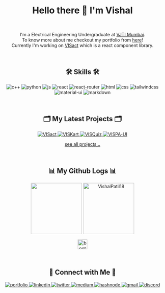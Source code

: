 <h1 align="center">Hello there 👋 I'm Vishal</h1>

<br>
<p align="center">
I'm a Electrical Engineering Undergraduate at <a href="https://vjti.ac.in" target="_blank">VJTI Mumbai</a>.<br> To know more about me checkout my portfolio from <a href="https://vishalpatil.me/" target="_blank">here</a>! <br>Currently I'm working on <a href="https://github.com/VishalPatil18/VISact" target="blank">VISact</a> which is a react component library.
</p>

<br>

<h2 align="center">🛠 Skills 🛠</h2>
<p align="center">
  <img src="https://img.shields.io/badge/C%2B%2B-00599C?style=for-the-badge&logo=c%2B%2B&logoColor=white" alt="c++" />
  <img src="https://img.shields.io/badge/Python-3776AB?style=for-the-badge&logo=python&logoColor=white" alt="python" />
  <img src="https://img.shields.io/badge/JavaScript-F7DF1E?style=for-the-badge&logo=javascript&logoColor=black" alt="js" />
  <img src="https://img.shields.io/badge/React-20232A?style=for-the-badge&logo=react&logoColor=61DAFB" alt="react" />
  <img src="https://img.shields.io/badge/React_Router-CA4245?style=for-the-badge&logo=react-router&logoColor=white" alt="react-router" />
  <img src="https://img.shields.io/badge/HTML5-E34F26?style=for-the-badge&logo=html5&logoColor=white" alt="html" />
  <img src="https://img.shields.io/badge/CSS3-1572B6?style=for-the-badge&logo=css3&logoColor=white" alt="css" />
  <img src="https://img.shields.io/badge/Tailwind_CSS-38B2AC?style=for-the-badge&logo=tailwind-css&logoColor=white" alt="tailwindcss" />
  <img src="https://img.shields.io/badge/Material--UI-0081CB?style=for-the-badge&logo=material-ui&logoColor=white" alt="material-ui" />
  <img src="https://img.shields.io/badge/Markdown-000000?style=for-the-badge&logo=markdown&logoColor=white" alt="markdown" />
</p>

<br>

<h2 align="center">🗂️ My Latest Projects 🗂️</h2>
<p align="center">
  <a href="https://github.com/VishalPatil18/VISact" align="center">
    <img align="center" src="https://github-readme-stats.vercel.app/api/pin/?username=VishalPatil18&repo=VISact&show_icons=true&line_height=27&title_color=6aa6f8&text_color=8a919a&icon_color=6aa6f8&bg_color=22272e" align="center" alt="VISact" />
  </a>

  <a href="https://github.com/VishalPatil18/VISKart" align="center">
    <img align="center" src="https://github-readme-stats.vercel.app/api/pin/?username=VishalPatil18&repo=VISKart&show_icons=true&line_height=27&title_color=6aa6f8&text_color=8a919a&icon_color=6aa6f8&bg_color=22272e" align="center" alt="VISKart" />
  </a>

  <a href="https://github.com/VishalPatil18/VISQuiz" align="center">
    <img align="center" src="https://github-readme-stats.vercel.app/api/pin/?username=VishalPatil18&repo=VISQuiz&show_icons=true&line_height=27&title_color=6aa6f8&text_color=8a919a&icon_color=6aa6f8&bg_color=22272e" align="center" alt="VISQuiz" />
  </a>

  <a href="https://github.com/VishalPatil18/VISPA-UI-Docs" align="center">
    <img align="center" src="https://github-readme-stats.vercel.app/api/pin/?username=VishalPatil18&repo=VISPA-UI-Docs&show_icons=true&line_height=27&title_color=6aa6f8&text_color=8a919a&icon_color=6aa6f8&bg_color=22272e" align="center" alt="VISPA-UI" />
  </a>

  <br>

  <p align="center"><a href="https://github.com/VishalPatil18?tab=repositories">see all projects...</a></p>
</p>

<br>

<h2 align="center">📊 My Github Logs 📊</h2>
<p align="center">
  <img height="160em" src="https://github-readme-stats.vercel.app/api?username=VishalPatil18&show_icons=true&locale=en" />
  <img height="160em" src="https://github-readme-streak-stats.herokuapp.com/?user=VishalPatil18" alt="VishalPatil18" />
</p>
<p align="center">
  <img src="https://komarev.com/ghpvc/?username=VishalPatil18&color=orange&style=plastic" alt="bootstrap" height="30"/>
</p>

<br>

<h2 align="center">🚜 Connect with Me 🚜</h2>
<p align="center">
  <a href="https://vishalpatil.me/" target="_blank">
    <img src="https://img.shields.io/badge/vishalpatil.me-8B89CC?style=for-the-badge&logo=protonmail&logoColor=white" alt="portfolio" />
  </a>
  <a href="https://linkedin.com/in/vishalrameshpatil" target="_blank">
    <img src="https://img.shields.io/badge/vishalrameshpatil-0077B5?style=for-the-badge&logo=linkedin&logoColor=white" alt="linkedin" />
  <a href="https://twitter.com/vishalpatil1810" target="_blank">
    <img src="https://img.shields.io/badge/vishalpatil1810-1DA1F2?style=for-the-badge&logo=twitter&logoColor=white" alt="twitter" />
  </a>
  <a href="https://medium.com/@vishalpatil18" target="_blank">
    <img src="https://img.shields.io/badge/@vishalpatil18-12100E?style=for-the-badge&logo=medium&logoColor=white" alt="medium" />
  </a>
  <a href="https://vishalpatil.hashnode.dev/" target="_blank">
    <img src="https://img.shields.io/badge/vishalpatil.hashnode.dev-2962FF?style=for-the-badge&logo=hashnode&logoColor=white" alt="hashnode" />
  </a>
  <a href="mailto:vishalrp18100@gmail.com" target="_blank">
    <img src="https://img.shields.io/badge/vishalrp18100@gmail.com-D14836?style=for-the-badge&logo=gmail&logoColor=white" alt="gmail" />
  </a>
  <a href="https://discordapp.com/users/VishalPatil#3640" target="_blank">
    <img src="https://img.shields.io/badge/VishalPatil3640-7289DA?style=for-the-badge&logo=discord&logoColor=white" alt="discord" />
  </a>
</p>
